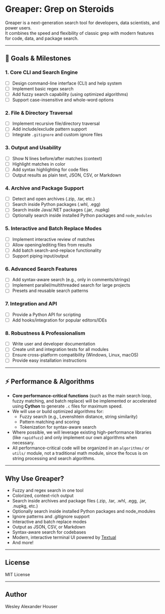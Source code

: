 # Greaper: Grep on Steroids

Greaper is a next-generation search tool for developers, data scientists, and power users.  
It combines the speed and flexibility of classic grep with modern features for code, data, and package search.

---

## 🚀 Goals & Milestones

### 1. Core CLI and Search Engine
- [ ] Design command-line interface (CLI) and help system
- [ ] Implement basic regex search
- [ ] Add fuzzy search capability (using optimized algorithms)
- [ ] Support case-insensitive and whole-word options

### 2. File & Directory Traversal
- [ ] Implement recursive file/directory traversal
- [ ] Add include/exclude pattern support
- [ ] Integrate `.gitignore` and custom ignore files

### 3. Output and Usability
- [ ] Show N lines before/after matches (context)
- [ ] Highlight matches in color
- [ ] Add syntax highlighting for code files
- [ ] Output results as plain text, JSON, CSV, or Markdown

### 4. Archive and Package Support
- [ ] Detect and open archives (.zip, .tar, etc.)
- [ ] Search inside Python packages (.whl, .egg)
- [ ] Search inside Java/.NET packages (.jar, .nupkg)
- [ ] Optionally search inside installed Python packages and `node_modules`

### 5. Interactive and Batch Replace Modes
- [ ] Implement interactive review of matches
- [ ] Allow opening/editing files from results
- [ ] Add batch search-and-replace functionality
- [ ] Support piping input/output

### 6. Advanced Search Features
- [ ] Add syntax-aware search (e.g., only in comments/strings)
- [ ] Implement parallel/multithreaded search for large projects
- [ ] Presets and reusable search patterns

### 7. Integration and API
- [ ] Provide a Python API for scripting
- [ ] Add hooks/integration for popular editors/IDEs

### 8. Robustness & Professionalism
- [ ] Write user and developer documentation
- [ ] Create unit and integration tests for all modules
- [ ] Ensure cross-platform compatibility (Windows, Linux, macOS)
- [ ] Provide easy installation instructions

---

## ⚡️ Performance & Algorithms

- **Core performance-critical functions** (such as the main search loop, fuzzy matching, and batch replace) will be implemented or accelerated using **Cython** to generate `.c` files for maximum speed.
- We will use or build optimized algorithms for:
  - Fuzzy search (e.g., Levenshtein distance, string similarity)
  - Pattern matching and scoring
  - Tokenization for syntax-aware search
- Where possible, we will leverage existing high-performance libraries (like `rapidfuzz`) and only implement our own algorithms when necessary.
- All performance-critical code will be organized in an `algorithms/` or `utils/` module, not a traditional math module, since the focus is on string processing and search algorithms.

---

## Why Use Greaper?

- Fuzzy and regex search in one tool
- Colorized, context-rich output
- Search inside archives and package files (.zip, .tar, .whl, .egg, .jar, .nupkg, etc.)
- Optionally search inside installed Python packages and node_modules
- Ignore patterns and .gitignore support
- Interactive and batch replace modes
- Output as JSON, CSV, or Markdown
- Syntax-aware search for codebases
- Modern, interactive terminal UI powered by [Textual](https://github.com/Textualize/textual)
- And more!

---

## License

MIT License

---

## Author

Wesley Alexander Houser
